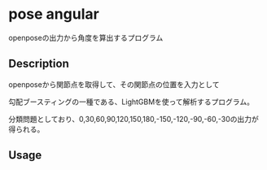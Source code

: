 pose angular
====

openposeの出力から角度を算出するプログラム

## Description
openposeから関節点を取得して、その関節点の位置を入力として

勾配ブースティングの一種である、LightGBMを使って解析するプログラム。

分類問題としており、0,30,60,90,120,150,180,-150,-120,-90,-60,-30の出力が得られる。

## Usage


